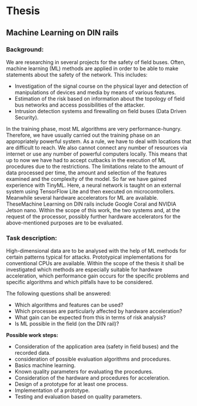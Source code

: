 # Thesis
## Machine Learning on DIN rails

### Background:
We are researching in several projects for the safety of field buses. Often, machine learning (ML) methods are applied in order to be able to make
statements about the safety of the network. This includes:

<ul>
	<li>Investigation of the signal course on the physical layer and detection of manipulations of devices and media by means of various features.</li>
	<li>Estimation of the risk based on information about the topology of field bus networks and access possibilities of the attacker.</li>
	<li>Intrusion detection systems and firewalling on field buses (Data Driven Security).</li>
</ul>

In the training phase, most ML algorithms are very performance-hungry. Therefore, we have usually carried out the training phase on an appropriately powerful system. As a rule, we have to deal with locations that are difficult to reach. We also cannot connect any number of resources via internet or use any number of powerful computers locally.
This means that up to now we have had to accept cutbacks in the execution of ML procedures due to the restrictions. The limitations relate to the amount of data processed per time, the amount and selection of the features examined and the complexity of the model. So far we have gained experience with TinyML. Here, a neural network is taught on an external system using TensorFlow Lite and then executed on microcontrollers.
Meanwhile several hardware accelerators for ML are available. TheseMachine Learning on DIN rails 
include Google Coral and NVIDIA Jetson nano. Within the scope of this work, the two systems and,  at the request of the processor, possibly further hardware accelerators for the above-mentioned purposes are to be evaluated.<br>

### Task description:
High-dimensional data are to be analysed with the help of ML methods for certain patterns typical for attacks. Prototypical implementations for conventional CPUs are available. Within the scope of the thesis it shall be investigated which methods are especially suitable for hardware acceleration, which performance gain occurs for the specific problems and specific algorithms and which pitfalls have to be considered.<br>

The following questions shall be answered:
<br>
<ul>
	<li>Which algorithms and features can be used?</li>
	<li>Which processes are particularly affected by hardware acceleration?</li>
	<li>What gain can be expected from this in terms of risk analysis?</li>
	<li>Is ML possible in the field (on the DIN rail)?</li>
</ul>


**Possible work steps:**

<ul>
	<li>Consideration of the application area (safety in field buses) and the recorded data.</li>
	<li>consideration of possible evaluation algorithms and procedures.</li>
	<li>Basics machine learning.</li>
	<li>Known quality parameters for evaluating the procedures.</li>
	<li>Consideration of the hardware and procedures for acceleration.</li>
	<li>Design of a prototype for at least one process.</li>
	<li>Implementation of a prototype.</li>
	<li>Testing and evaluation based on quality parameters.</li>
</ul>

